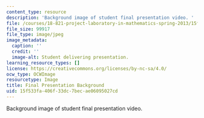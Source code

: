 ```yaml
---
content_type: resource
description: 'Background image of student final presentation video. '
file: /courses/18-821-project-laboratory-in-mathematics-spring-2013/15f533fa406f33dc7becae06095027cd_MIT18_821S13_final_pres_bg.jpg
file_size: 99917
file_type: image/jpeg
image_metadata:
  caption: ''
  credit: ''
  image-alt: Student delivering presentation.
learning_resource_types: []
license: https://creativecommons.org/licenses/by-nc-sa/4.0/
ocw_type: OCWImage
resourcetype: Image
title: Final Presentation Background
uid: 15f533fa-406f-33dc-7bec-ae06095027cd
---
```

Background image of student final presentation video. 